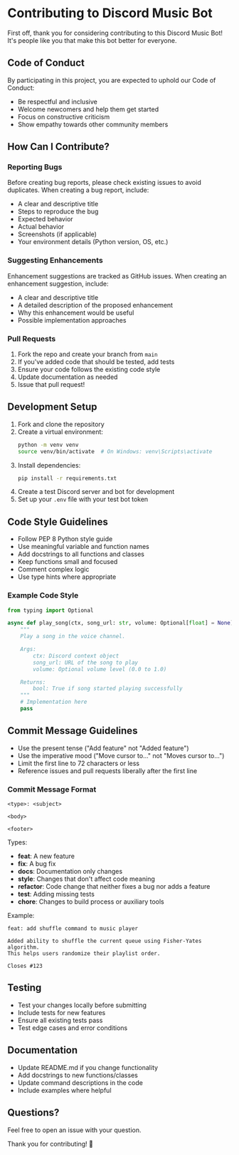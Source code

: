 # Contributing to Discord Music Bot

First off, thank you for considering contributing to this Discord Music Bot! It's people like you that make this bot better for everyone.

## Code of Conduct

By participating in this project, you are expected to uphold our Code of Conduct:

- Be respectful and inclusive
- Welcome newcomers and help them get started
- Focus on constructive criticism
- Show empathy towards other community members

## How Can I Contribute?

### Reporting Bugs

Before creating bug reports, please check existing issues to avoid duplicates. When creating a bug report, include:

- A clear and descriptive title
- Steps to reproduce the bug
- Expected behavior
- Actual behavior
- Screenshots (if applicable)
- Your environment details (Python version, OS, etc.)

### Suggesting Enhancements

Enhancement suggestions are tracked as GitHub issues. When creating an enhancement suggestion, include:

- A clear and descriptive title
- A detailed description of the proposed enhancement
- Why this enhancement would be useful
- Possible implementation approaches

### Pull Requests

1. Fork the repo and create your branch from `main`
2. If you've added code that should be tested, add tests
3. Ensure your code follows the existing code style
4. Update documentation as needed
5. Issue that pull request!

## Development Setup

1. Fork and clone the repository
2. Create a virtual environment:
   ```bash
   python -m venv venv
   source venv/bin/activate  # On Windows: venv\Scripts\activate
   ```
3. Install dependencies:
   ```bash
   pip install -r requirements.txt
   ```
4. Create a test Discord server and bot for development
5. Set up your `.env` file with your test bot token

## Code Style Guidelines

- Follow PEP 8 Python style guide
- Use meaningful variable and function names
- Add docstrings to all functions and classes
- Keep functions small and focused
- Comment complex logic
- Use type hints where appropriate

### Example Code Style

```python
from typing import Optional

async def play_song(ctx, song_url: str, volume: Optional[float] = None):
    """
    Play a song in the voice channel.

    Args:
        ctx: Discord context object
        song_url: URL of the song to play
        volume: Optional volume level (0.0 to 1.0)

    Returns:
        bool: True if song started playing successfully
    """
    # Implementation here
    pass
```

## Commit Message Guidelines

- Use the present tense ("Add feature" not "Added feature")
- Use the imperative mood ("Move cursor to..." not "Moves cursor to...")
- Limit the first line to 72 characters or less
- Reference issues and pull requests liberally after the first line

### Commit Message Format

```
<type>: <subject>

<body>

<footer>
```

Types:

- **feat**: A new feature
- **fix**: A bug fix
- **docs**: Documentation only changes
- **style**: Changes that don't affect code meaning
- **refactor**: Code change that neither fixes a bug nor adds a feature
- **test**: Adding missing tests
- **chore**: Changes to build process or auxiliary tools

Example:

```
feat: add shuffle command to music player

Added ability to shuffle the current queue using Fisher-Yates algorithm.
This helps users randomize their playlist order.

Closes #123
```

## Testing

- Test your changes locally before submitting
- Include tests for new features
- Ensure all existing tests pass
- Test edge cases and error conditions

## Documentation

- Update README.md if you change functionality
- Add docstrings to new functions/classes
- Update command descriptions in the code
- Include examples where helpful

## Questions?

Feel free to open an issue with your question.

Thank you for contributing! 🎉
